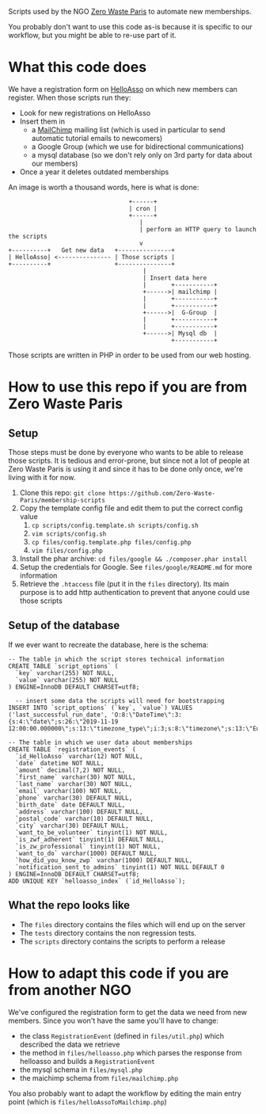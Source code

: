 Scripts used by the NGO [Zero Waste Paris](https://zerowasteparis.fr/) to automate new memberships.

You probably don't want to use this code as-is because it is specific to our workflow, but you might be able to re-use part of it.

What this code does
===================

We have a registration form on [HelloAsso](https://www.helloasso.com/) on which new members can register. When those scripts run they:

* Look for new registrations on HelloAsso
* Insert them in
  * a [MailChimp](https://mailchimp.com/) mailing list (which is used in particular to send automatic tutorial emails to newcomers)
  * a Google Group (which we use for bidirectional communications)
  * a mysql database (so we don't rely only on 3rd party for data about our members)
* Once a year it deletes outdated memberships

An image is worth a thousand words, here is what is done:

                                      +------+
                                      | cron |
                                      +------+
                                         |
                                         | perform an HTTP query to launch the scripts
                                         v
    +----------+   Get new data   +---------------+
    | HelloAsso| <--------------- | Those scripts |
    +----------+                  +---------------+
                                          |
                                          | Insert data here
                                          |       +-----------+
                                          +------>| mailchimp |
                                          |       +-----------+
                                          |       +-----------+
                                          +------>|  G-Group  |
                                          |       +-----------+
                                          |       +-----------+
                                          +------>| Mysql db  |
                                                  +-----------+


Those scripts are written in PHP in order to be used from our web hosting. 

How to use this repo if you are from Zero Waste Paris
=====================================================
Setup
-----
Those steps must be done by everyone who wants to be able to release those scripts. It is tedious and error-prone, but since not a lot of people at Zero Waste Paris is using it and since it has to be done only once, we're living with it for now.

1. Clone this repo: `git clone https://github.com/Zero-Waste-Paris/membership-scripts`
1. Copy the template config file and edit them to put the correct config value
   1. `cp scripts/config.template.sh scripts/config.sh`
   1. `vim scripts/config.sh`
   1. `cp files/config.template.php files/config.php`
   1. `vim files/config.php`
1. Install the phar archive: `cd files/google && ./composer.phar install`
1. Setup the credentials for Google. See `files/google/README.md` for more information
1. Retrieve the `.htaccess` file (put it in the `files` directory). Its main purpose is to add http authentication to prevent that anyone could use those scripts

Setup of the database
---------------------

If we ever want to recreate the database, here is the schema:

    -- The table in which the script stores technical information
    CREATE TABLE `script_options` (
      `key` varchar(255) NOT NULL,
      `value` varchar(255) NOT NULL
    ) ENGINE=InnoDB DEFAULT CHARSET=utf8;

      -- insert some data the scripts will need for bootstrapping
    INSERT INTO `script_options` (`key`, `value`) VALUES
    ('last_successful_run_date', 'O:8:\"DateTime\":3:{s:4:\"date\";s:26:\"2019-11-19 12:00:00.000000\";s:13:\"timezone_type\";i:3;s:8:\"timezone\";s:13:\"Europe/Zurich\";}');

    -- The table in which we user data about memberships   
    CREATE TABLE `registration_events` (
      `id_HelloAsso` varchar(12) NOT NULL,
      `date` datetime NOT NULL,
      `amount` decimal(7,2) NOT NULL,
      `first_name` varchar(30) NOT NULL,
      `last_name` varchar(30) NOT NULL,
      `email` varchar(100) NOT NULL,
      `phone` varchar(30) DEFAULT NULL,
      `birth_date` date DEFAULT NULL,
      `address` varchar(100) DEFAULT NULL,
      `postal_code` varchar(10) DEFAULT NULL,
      `city` varchar(30) DEFAULT NULL,
      `want_to_be_volunteer` tinyint(1) NOT NULL,
      `is_zwf_adherent` tinyint(1) DEFAULT NULL,
      `is_zw_professional` tinyint(1) NOT NULL,
      `want_to_do` varchar(1000) DEFAULT NULL,
      `how_did_you_know_zwp` varchar(1000) DEFAULT NULL,
      `notification_sent_to_admins` tinyint(1) NOT NULL DEFAULT 0
    ) ENGINE=InnoDB DEFAULT CHARSET=utf8; 
    ADD UNIQUE KEY `helloasso_index` (`id_HelloAsso`);



What the repo looks like
------------------------

* The `files` directory contains the files which will end up on the server
* The `tests` directory contains the non regression tests.
* The `scripts` directory contains the scripts to perform a release

How to adapt this code if you are from another NGO
==================================================

We've configured the registration form to get the data we need from new members. Since you won't have the same you'll have to change:

* the class `RegistrationEvent` (defined in `files/util.php`) which described the data we retrieve
* the method in `files/helloasso.php` which parses the response from helloasso and builds a `RegistrationEvent`
* the mysql schema in `files/mysql.php`
* the maichimp schema from `files/mailchimp.php`

You also probably want to adapt the workflow by editing the main entry point (which is `files/helloAssoToMailchimp.php`)
